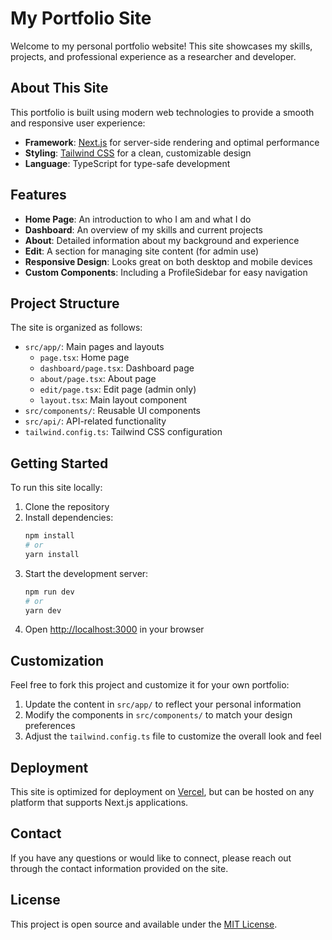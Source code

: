 # My Portfolio Site

Welcome to my personal portfolio website! This site showcases my skills, projects, and professional experience as a researcher and developer.

## About This Site

This portfolio is built using modern web technologies to provide a smooth and responsive user experience:

- **Framework**: [Next.js](https://nextjs.org/) for server-side rendering and optimal performance
- **Styling**: [Tailwind CSS](https://tailwindcss.com/) for a clean, customizable design
- **Language**: TypeScript for type-safe development

## Features

- **Home Page**: An introduction to who I am and what I do
- **Dashboard**: An overview of my skills and current projects
- **About**: Detailed information about my background and experience
- **Edit**: A section for managing site content (for admin use)
- **Responsive Design**: Looks great on both desktop and mobile devices
- **Custom Components**: Including a ProfileSidebar for easy navigation

## Project Structure

The site is organized as follows:

- `src/app/`: Main pages and layouts
  - `page.tsx`: Home page
  - `dashboard/page.tsx`: Dashboard page
  - `about/page.tsx`: About page
  - `edit/page.tsx`: Edit page (admin only)
  - `layout.tsx`: Main layout component
- `src/components/`: Reusable UI components
- `src/api/`: API-related functionality
- `tailwind.config.ts`: Tailwind CSS configuration

## Getting Started

To run this site locally:

1. Clone the repository
2. Install dependencies:
   ```bash
   npm install
   # or
   yarn install
   ```
3. Start the development server:
   ```bash
   npm run dev
   # or
   yarn dev
   ```
4. Open [http://localhost:3000](http://localhost:3000) in your browser

## Customization

Feel free to fork this project and customize it for your own portfolio:

1. Update the content in `src/app/` to reflect your personal information
2. Modify the components in `src/components/` to match your design preferences
3. Adjust the `tailwind.config.ts` file to customize the overall look and feel

## Deployment

This site is optimized for deployment on [Vercel](https://vercel.com/), but can be hosted on any platform that supports Next.js applications.

## Contact

If you have any questions or would like to connect, please reach out through the contact information provided on the site.

## License

This project is open source and available under the [MIT License](LICENSE).
